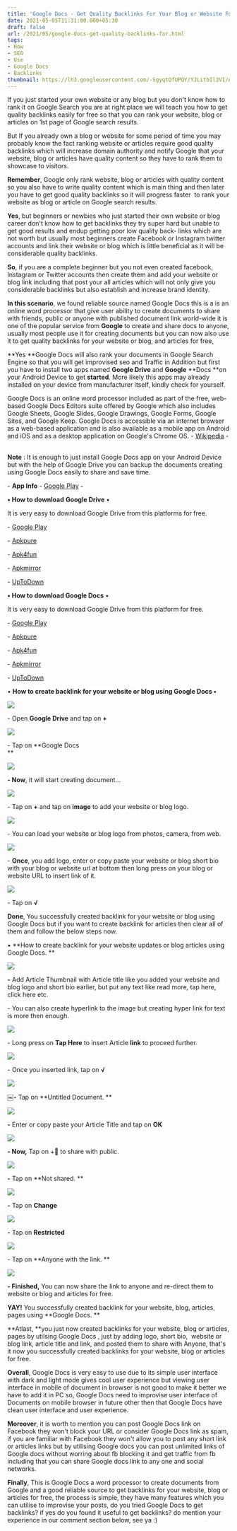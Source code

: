 ```yaml
---
title: 'Google Docs - Get Quality Backlinks For Your Blog or Website For Free!'
date: 2021-05-05T11:31:00.000+05:30
draft: false
url: /2021/05/google-docs-get-quality-backlinks-for.html
tags: 
- How
- SEO
- Use
- Google Docs
- Backlinks
thumbnail: https://lh3.googleusercontent.com/-SgyqtQfUPQY/YJLitbIl3VI/AAAAAAAAEYY/23Y1GPbv458F3lLVJqvaIAkmpC8eNfXcgCLcBGAsYHQ/s1600/1620239020658679-0.png "Google Docs - Get Quality Backlinks For Your Blog or Website For Free!"
--- 
```


  

If you just started your own website or any blog but you don't know how to rank it on Google Search you are at right place we will teach you how to get quality backlinks easily for free so that you can rank your website, blog or articles on 1st page of Google search results.   

  

But If you already own a blog or website for some period of time you may probably know the fact ranking website or articles require good quality backlinks which will increase domain authority and notify Google that your website, blog or articles have quality content so they have to rank them to showcase to visitors.   

  

**Remember**, Google only rank website, blog or articles with quality content so you also have to write quality content which is main thing and then later you have to get good quality backlinks so it will progress faster  to rank your website as blog or article on Google search results.   

  

**Yes**, but beginners or newbies who just started their own website or blog career don't know how to get backlinks they try super hard but unable to get good results and endup getting poor low quality back- links which are not worth but usually most beginners create Facebook or Instagram twitter accounts and link their website or blog which is little beneficial as it will be considerable quality backlinks.   

  

**So**, if you are a complete beginner but you not even created facebook, Instagram or Twitter accounts then create them and add your website or blog link including that post your all articles which will not only give you considerable backlinks but also establish and increase brand identity.   

  

**In this scenario**, we found reliable source named Google Docs this is a is an online word processor that give user ability to create documents to share with friends, public or anyone with published document link world-wide it is one of the popular service from **Google** to create and share docs to anyone, usually most people use it for creating documents but you can now also use it to get quality backlinks for your website or blog, and articles for free, 

**Yes **Google Docs will also rank your documents in Google Search Engine so that you will get improvised seo and Traffic in Addition but first you have to install two apps named **Google Drive** and **Google** **Docs **on your Android Device to get **started**. More likely this apps may already installed on your device from manufacturer itself, kindly check for yourself. 

  

Google Docs is an online word processor included as part of the free, web-based Google Docs Editors suite offered by Google which also includes Google Sheets, Google Slides, Google Drawings, Google Forms, Google Sites, and Google Keep. Google Docs is accessible via an internet browser as a web-based application and is also available as a mobile app on Android and iOS and as a desktop application on Google's Chrome OS. - [Wikipedia](https://en.m.wikipedia.org/wiki/Google_Docs#:~:text=Google%2520Docs%2520is%2520an%2520online,Google%2520Sites%252C%2520and%2520Google%2520Keep.) -   

  

**Note** : It is enough to just install Google Docs app on your Android Device but with the help of Google Drive you can backup the documents creating using Google Docs easily to share and save time. 

  

\- **App Info** - [Google Play](https://play.google.com/store/apps/details?id=com.google.android.apps.docs) -

  

**• How to download** **Google Drive** •

  

It is very easy to download Google Drive from this platforms for free. 

  

\- [Google Play](https://play.google.com/store/apps/details?id=com.google.android.apps.docs)

\- [Apkpure](https://www.google.com/amp/s/m.apkpure.com/google-drive/com.google.android.apps.docs/amp)

\- [Apk4fun](https://www.apk4fun.com/apps/com.google.android.apps.docs/)

\- [Apkmirror](https://www.apkmirror.com/apk/google-inc/drive/)

\- [UpToDown](https://google-drive.en.uptodown.com/android) 

  

**• How to download Google Docs** •

  

It is very easy to download Google Drive from this platform for free. 

  

\- [Google Play](https://play.google.com/store/apps/details?id=com.google.android.apps.docs)

\- [Apkpure](https://www.google.com/amp/s/m.apkpure.com/google-drive/com.google.android.apps.docs/amp)

\- [Apk4fun](https://www.apk4fun.com/apps/com.google.android.apps.docs/)

\- [Apkmirror](https://www.apkmirror.com/apk/google-inc/drive/)

\- [UpToDown](https://google-drive.en.uptodown.com/android) 

  

• **How to create backlink for your website or blog using Google Docs •**

 **![](https://lh3.googleusercontent.com/-rwvsFSu9WUM/YJOGM4F_ojI/AAAAAAAAEZs/eX0EW9yuiTsBgxDEPsn__MmVlyQIhIZKQCLcBGAsYHQ/s1600/1620280876620192-0.png)** 

\- Open **Google Drive** and tap on **+**

 **![](https://lh3.googleusercontent.com/-YSFmLlJHdjs/YJOGKxukjbI/AAAAAAAAEZo/13aXAH90LrYxRqnY0ZlnfzLRHvNFoy15QCLcBGAsYHQ/s1600/1620280871590072-1.png)**   

\- Tap on **Google Docs  
**

 **![](https://lh3.googleusercontent.com/-yJyEIkQtWkc/YJOGJkzCZgI/AAAAAAAAEZg/qMfydi5_MNsYWl7IDszc7qxmvl_-1H89ACLcBGAsYHQ/s1600/1620280867249464-2.png)** 

**\- Now**, it will start creating document... 

  

 ![](https://lh3.googleusercontent.com/-dIvHsOvQZ3c/YJOGIprG5OI/AAAAAAAAEZc/S26gdA_U3100aq9n7HMOU0NLvgGB86BcACLcBGAsYHQ/s1600/1620280863230460-3.png) 

  

\- Tap on **+** and tap on **image** to add your website or blog logo. 

  

 ![](https://lh3.googleusercontent.com/-XHc8-uba8qM/YJOGHurAM8I/AAAAAAAAEZY/ubMQaQQCmDIYaIIQKyHRLgcwIXKSo8yawCLcBGAsYHQ/s1600/1620280859253903-4.png) 

  

\- You can load your website or blog logo from photos, camera, from web.   

  

 ![](https://lh3.googleusercontent.com/-bnKCTIjRHi8/YJOGGqXsOKI/AAAAAAAAEZU/8hFvGdDhouAfTdwK75NbBPfC3W1Yy-BmgCLcBGAsYHQ/s1600/1620280854187013-5.png) 

  

\- **Once**, you add logo, enter or copy paste your website or blog short bio with your blog or website url at bottom then long press on your blog or website URL to insert link of it. 

  

 ![](https://lh3.googleusercontent.com/-6zgrKtiaoTk/YJOGFTnpdgI/AAAAAAAAEZQ/KEc2D8as65YI2IZ3ueHp_pdAlblCwmbSQCLcBGAsYHQ/s1600/1620280849679358-6.png) 

  

\- Tap on **√**

**Done**, You successfully created backlink for your website or blog using Google Docs but if you want to create backlink for articles then clear all of them and follow the below steps now. 

  

• **How to create backlink for your website updates or blog articles using Google Docs. **

 **![](https://lh3.googleusercontent.com/-WuTF83Biw24/YJOGECzBs5I/AAAAAAAAEZM/Gb5M0HWDpb89eJ76_VpPwJ25LHLrtMJRgCLcBGAsYHQ/s1600/1620280844600907-7.png)** 

**\-** Add Article Thumbnail with Article title like you added your website and blog logo and short bio earlier, but put any text like read more, tap here, click here etc. 

  

\- You can also create hyperlink to the image but creating hyper link for text is more then enough. 

  

 ![](https://lh3.googleusercontent.com/-C70oFav5ljY/YJOGCz3QpAI/AAAAAAAAEZI/MxgmgF0uQbEVYgFFojOew9NKzTd7NYNbACLcBGAsYHQ/s1600/1620280830069327-8.png) 

  

\- Long press on **Tap Here** to insert Article **link** to proceed further. 

  

 ![](https://lh3.googleusercontent.com/-Vo-6kK6rqME/YJOF_UmrSoI/AAAAAAAAEZA/7WbVBYFk-e8bUr8Cut93a6eg5SuFXaa_gCLcBGAsYHQ/s1600/1620280824910521-9.png) 

  

\- Once you inserted link, tap on **√**

 **![](https://lh3.googleusercontent.com/-Knu_QkSrwYI/YJOF996OoMI/AAAAAAAAEY8/UK3xQ7XCQcYvXXqZ2z71b2_OGbEt_TA0ACLcBGAsYHQ/s1600/1620280819044513-10.png)** 

**￼-** Tap on **Untitled Document. **

 **![](https://lh3.googleusercontent.com/-EswgpY98gtU/YJOF8WNxN-I/AAAAAAAAEY4/9eJVTTt-Yg085aWsJSMuou7lXgZ-_EQAQCLcBGAsYHQ/s1600/1620280812754382-11.png)** 

**\-** Enter or copy paste your Article Title and tap on **OK**

 **![](https://lh3.googleusercontent.com/-2Zz6pfjyrWE/YJOF67I1dkI/AAAAAAAAEY0/8Ad0tIyrAmYX_X4nkDwrXWgG_jgObFllwCLcBGAsYHQ/s1600/1620280805898742-12.png)** 

**\- Now,** Tap on +👥 to share with public. 

  

 ![](https://lh3.googleusercontent.com/-urQTs-CjfJ4/YJOF4hNY1OI/AAAAAAAAEYw/Em9vkkMQEegdhhyoOxZw3-_GltHl-VSXwCLcBGAsYHQ/s1600/1620280799101769-13.png) 

  

**\-** Tap on **Not shared. **

 **![](https://lh3.googleusercontent.com/-KQvS6JVDtko/YJOF3Mxf1MI/AAAAAAAAEYs/JVDq3Ua5IoMpVJAQn6OeZ0K_Ls8LDcxXACLcBGAsYHQ/s1600/1620280793219569-14.png)** 

**\-** Tap on **Change**

 **![](https://lh3.googleusercontent.com/-cHDAm_3iFsU/YJOF2MK3-tI/AAAAAAAAEYo/sqzei1zU2ecPFUu3nAq3cbFJuhq2KhZdwCLcBGAsYHQ/s1600/1620280786884010-15.png)** 

**\-** Tap on **Restricted** 

  

 ![](https://lh3.googleusercontent.com/-0a9-iSn7McM/YJOF0WbQNEI/AAAAAAAAEYk/AvupB9N6nTgM4A1UG9NU47lal_ty2r9OACLcBGAsYHQ/s1600/1620280782297845-16.png) 

  

\- Tap on **Anyone with the link. **

 **![](https://lh3.googleusercontent.com/-vPnFDbOTmBs/YJOFykipNdI/AAAAAAAAEYg/RWJvZOqqCpoNJiQkzu2GxDSbxxYOuQyhgCLcBGAsYHQ/s1600/1620280766836676-17.png)** 

**\- Finished,** You can now share the link to anyone and re-direct them to website or blog and articles for free. 

  

**YAY!** You successfully created backlink for your website, blog, articles, pages using **Google Docs. **

**Atlast, **you just now created backlinks for your website, blog or articles, pages by utilsing Google Docs , just by adding logo, short bio,  website or blog link, article title and link, and posted them to share with Anyone, that's it now you successfully created backlinks for your website, blog or articles for free. 

  

**Overall**, Google Docs is very easy to use due to its simple user interface with dark and light mode gives cool user experience but viewing user interface in mobile of document in browser is not good to make it better we have to add it in PC so, Google Docs need to improvise user interface of Documents on mobile browser in future other then that Google Docs have clean user interface and user experience.

  

**Moreover**, it is worth to mention you can post Google Docs link on Facebook they won't block your URL or consider Google Docs link as spam, if you are familiar with Facebook they won't allow you to post any short link or articles links but by utilising Google docs you can post unlimited links of Google docs without worring about fb blocking it and get traffic from fb including that you can share Google docs link to any one and social networks. 

  

**Finally**, This is Google Docs a word processor to create documents from Google and a good reliable source to get backlinks for your website, blog or articles for free, the process is simple, they have many features which you can utilise to improvise your posts, do you tried Google Docs to get backlinks? if yes do you found it useful to get backlinks? do mention your experience in our comment section below, see ya :)